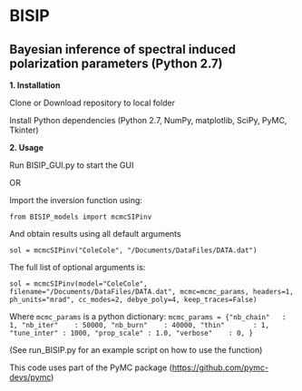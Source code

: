 # BISIP
## Bayesian inference of spectral induced polarization parameters (Python 2.7)

**1. Installation**

  Clone or Download repository to local folder

  Install Python dependencies (Python 2.7, NumPy, matplotlib, SciPy, PyMC, Tkinter)
  
**2. Usage**
  
  Run BISIP_GUI.py to start the GUI
  
  OR

  Import the inversion function using:
  
  `from BISIP_models import mcmcSIPinv`
  
  And obtain results using all default arguments
  
  `sol = mcmcSIPinv("ColeCole", "/Documents/DataFiles/DATA.dat")`
  
  The full list of optional arguments is:
  
  `sol = mcmcSIPinv(model="ColeCole", filename="/Documents/DataFiles/DATA.dat", mcmc=mcmc_params, headers=1, ph_units="mrad", cc_modes=2, debye_poly=4, keep_traces=False)`
  
  Where `mcmc_params` is a python dictionary:
  `mcmc_params = {"nb_chain"   : 1,
               "nb_iter"    : 50000,
               "nb_burn"    : 40000,
               "thin"       : 1,
               "tune_inter" : 1000,
               "prop_scale" : 1.0,
               "verbose"    : 0,
                }`
  
  (See run_BISIP.py for an example script on how to use the function)

This code uses part of the PyMC package (https://github.com/pymc-devs/pymc)

